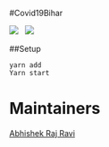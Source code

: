 #Covid19Bihar

<p text-align="center">
<img src="https://github.com/covid19bihar/covid19bihar.github.io/blob/source/src/img/covid19tracker.png?raw=true">

<img style="margin-left: 8px" src="https://github.com/covid19bihar/covid19bihar.github.io/blob/source/src/img/covid19bihar.png?raw=true">

</p>

##Setup

```
yarn add 
Yarn start
```

# Maintainers
[Abhishek Raj Ravi](https://github.com/arrbxr)

